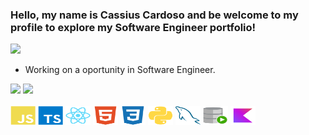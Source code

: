 ### Hello, my name is Cassius Cardoso and be welcome to my profile to explore my Software Engineer portfolio!

<img   src="https://media4.giphy.com/media/v1.Y2lkPTc5MGI3NjExOXl0cTY0NGtkYXRheXZ3cG5tODF4ZWJodzl5cWE1dXY2eXB1YnByNCZlcD12MV9pbnRlcm5hbF9naWZfYnlfaWQmY3Q9Zw/SjWotWz6b76yQ/giphy.webp"/>

- Working on a oportunity in Software Engineer.

<div>
  <img height="180em" src="https://github-readme-stats.vercel.app/api?username=CassiusCardoso&show_icons=true&theme=dark"/>
  <img height="180em" src="https://github-readme-stats.vercel.app/api/top-langs/?username=CassiusCardoso&layout=compact&theme=dark"/>
</div>

<div style="inline-block"> <br>
 <img align="center" height="30" width="40" src="https://raw.githubusercontent.com/devicons/devicon/master/icons/javascript/javascript-plain.svg">
  
 <img align="center" height="30" width="40" src="https://raw.githubusercontent.com/devicons/devicon/master/icons/typescript/typescript-plain.svg">
 
 <img align="center" height="30" width="40" src="https://raw.githubusercontent.com/devicons/devicon/master/icons/react/react-original.svg">
 
 <img align="center" height="30" width="40" src="https://raw.githubusercontent.com/devicons/devicon/master/icons/html5/html5-plain.svg">
 
 <img align="center" height="30" width="40" src="https://raw.githubusercontent.com/devicons/devicon/master/icons/css3/css3-plain.svg">

  <img align="center" height="30" width="40" src="https://raw.githubusercontent.com/devicons/devicon/master/icons/python/python-plain.svg">


 
 <img align="center" height="30" width="40" src="https://raw.githubusercontent.com/devicons/devicon/master/icons/mysql/mysql-original.svg">

 <img align="center" height="30" width="40" src="https://raw.githubusercontent.com/devicons/devicon/master/icons/sqldeveloper/sqldeveloper-original.svg">
 
 <img align="center" height="30" width="40" src="https://raw.githubusercontent.com/devicons/devicon/master/icons/kotlin/kotlin-original.svg">

</div>
